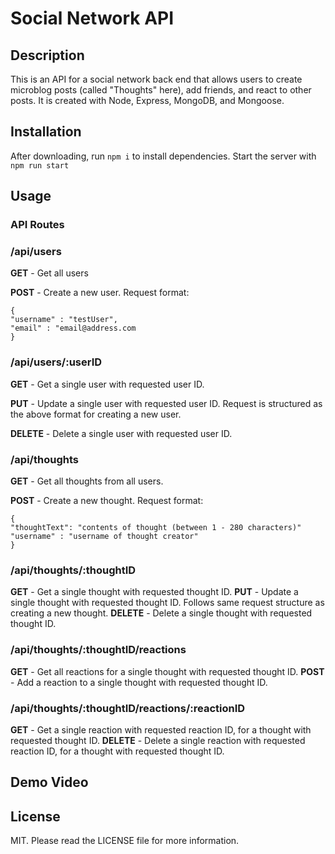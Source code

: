 # Social Network API

## Description

This is an API for a social network back end that allows users to create microblog posts (called "Thoughts" here), add friends, and react to other posts. It is created with Node, Express, MongoDB, and Mongoose.

## Installation

After downloading, run `npm i` to install dependencies. Start the server with `npm run start`

## Usage

### API Routes

### /api/users

**GET** - Get all users

**POST** - Create a new user. Request format:

```
{
"username" : "testUser",
"email" : "email@address.com
}
```

### /api/users/:userID

**GET** - Get a single user with requested user ID.

**PUT** - Update a single user with requested user ID. Request is structured as the above format for creating a new user.

**DELETE** - Delete a single user with requested user ID.

### /api/thoughts

**GET** - Get all thoughts from all users.

**POST** - Create a new thought. Request format:

```
{
"thoughtText": "contents of thought (between 1 - 280 characters)"
"username" : "username of thought creator"
}
```

### /api/thoughts/:thoughtID

**GET** - Get a single thought with requested thought ID.
**PUT** - Update a single thought with requested thought ID. Follows same request structure as creating a new thought.
**DELETE** - Delete a single thought with requested thought ID.

### /api/thoughts/:thoughtID/reactions

**GET** - Get all reactions for a single thought with requested thought ID.
**POST** - Add a reaction to a single thought with requested thought ID.

### /api/thoughts/:thoughtID/reactions/:reactionID

**GET** - Get a single reaction with requested reaction ID, for a thought with requested thought ID.
**DELETE** - Delete a single reaction with requested reaction ID, for a thought with requested thought ID.

## Demo Video

## License

MIT. Please read the LICENSE file for more information.
